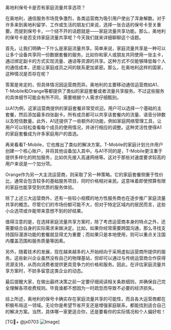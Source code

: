 奥地利保号卡是否有家庭流量共享选项？

在奥地利，通信服务市场竞争激烈，各类运营商为吸引用户使出了浑身解数。对于许多来到奥地利留学、工作或生活的朋友们来说，选择一张合适的保号卡至关重要。而提到保号卡，一个绕不开的话题就是——家庭流量共享功能。那么，奥地利的保号卡是否支持家庭流量共享呢？今天我们就来详细聊聊这个话题。

首先，让我们明确一下什么是家庭流量共享。简单来说，家庭流量共享是一种可以让多个设备共享同一份数据套餐的服务。比如你和家人或朋友共同使用一张主卡，通过绑定副卡的方式实现流量、通话等资源的共享。这种方式不仅能够降低每个人的通信成本，还能让家庭成员之间的联系更加紧密。那么，在奥地利这样的国家，这种情况是否存在呢？

答案是肯定的，但具体情况因运营商而异。奥地利的主要移动通信运营商如A1、T-Mobile和Orange等都提供了类似的家庭套餐或者流量共享服务。不过这些服务的具体细节可能会有所不同，需要根据个人需求仔细甄别。

以A1为例，这家运营商提供的家庭套餐非常受欢迎。用户可以选择一个基础的主套餐，然后添加最多四张副卡。所有成员都可以共享该套餐内的流量、语音分钟数以及短信数量。此外，A1还提供了一些额外的功能，例如家庭网络管理工具，让用户可以轻松查看每个成员的使用情况，并进行相应的调整。这种灵活性使得A1的家庭套餐成为许多家庭用户的首选。

再来看看T-Mobile，它也推出了类似的解决方案。T-Mobile的家庭计划允许用户创建一个核心账户，并将其他设备加入其中。与A1不同的是，T-Mobile更注重于提供多样化的附加服务，比如优先接入高速网络等。这对于那些对速度要求较高的用户来说是一个加分项。

Orange作为另一大主流运营商，则采取了另一种策略。它的家庭套餐侧重于性价比，通常会包含较多的基础服务项目，同时价格相对亲民。这意味着即使预算有限的家庭也能享受到优质的服务体验。

除了上述三大运营商外，还有一些较小规模的地方性服务商也在逐步推广家庭流量共享的概念。尽管它们的市场份额可能不大，但对于特定区域内的居民而言，这些小众选项或许能带来意想不到的好结果。

值得注意的是，在选择家庭流量共享方案时，除了考虑运营商本身的特点之外，还需要结合自身的实际需求来做决定。比如，如果你经常需要跨国沟通，那么寻找支持国际漫游功能的套餐就显得尤为重要；而如果只是本地使用，则可以重点关注国内覆盖范围和服务质量等因素。

另外，随着技术的发展，现在越来越多的人开始倾向于采用虚拟运营商所提供的服务。这些新兴企业虽然没有自己的物理基站，但却可以通过与传统运营商合作获得资源支持，从而向消费者提供更具竞争力的价格和服务。因此，在评估家庭流量共享方案时，不妨多留意这类企业的动态。

最后提醒大家，在做出最终决策之前一定要仔细阅读相关条款细则，并确保自己完全理解各项收费规则。毕竟谁都不想因为一时疏忽而导致不必要的经济损失。

综上所述，奥地利的保号卡确实存在家庭流量共享的可能性，而且各大运营商都在积极布局这一领域。无论你是希望节省开支还是增强家庭联系，都能找到适合自己的解决方案。当然，具体哪一家更适合你，还是要看你的实际情况和个人偏好啦！

[TG💪+ @jx0703 ![Image](https://github.com/user-attachments/assets/dbca1d08-cadb-493c-b0ec-ad6f7a83f270)]